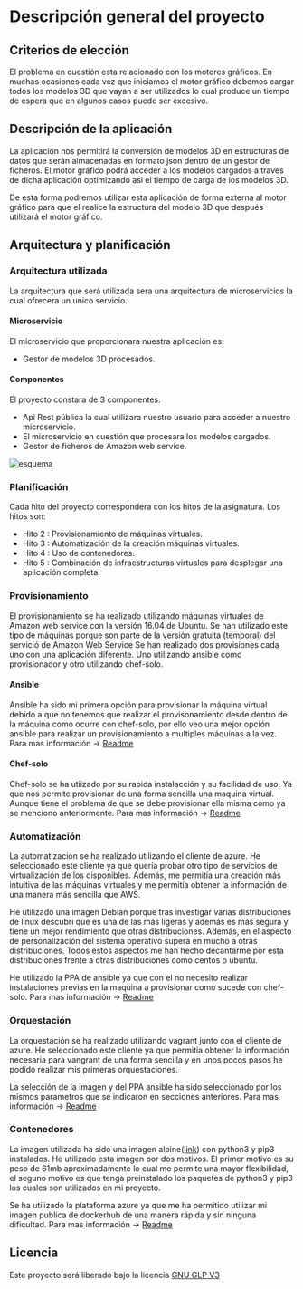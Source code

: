 # Descripción general del proyecto

## Criterios de elección
 El problema en cuestión esta relacionado con los motores gráficos. En muchas ocasiones cada vez
 que iniciamos el motor gráfico debemos cargar todos los modelos 3D que vayan a ser utilizados lo cual
 produce un tiempo de espera que en algunos casos puede ser excesivo.

## Descripción de la aplicación
 La aplicación nos permitirá la conversión de modelos 3D en estructuras de datos que serán almacenadas en formato json dentro de un gestor de ficheros. El motor gráfico podrá acceder a los modelos cargados a traves de dicha aplicación optimizando asi el tiempo
 de carga de los modelos 3D.

 De esta forma podremos utilizar esta aplicación de forma externa al motor gráfico para que el
 realice la estructura del modelo 3D que después utilizará el motor gráfico.

## Arquitectura y planificación

### Arquitectura utilizada
 La arquitectura que será utilizada sera una arquitectura de microservicios la cual ofrecera un unico servicio.

#### Microservicio
 El microservicio que proporcionara nuestra aplicación es:
* Gestor de modelos 3D procesados.

#### Componentes
El proyecto constara de 3 componentes:
* Api Rest pública la cual utilizara nuestro usuario para acceder a nuestro microservicio.
* El microservicio en cuestión que procesara los modelos cargados.
* Gestor de ficheros de Amazon web service.

![esquema](https://user-images.githubusercontent.com/11316534/32897740-aeeb4d96-cae6-11e7-9a81-a0696e63f1b6.png)

### Planificación

Cada hito del proyecto correspondera con los hitos de la asignatura. Los hitos son:
* Hito 2 : Provisionamiento de máquinas virtuales.
* Hito 3 : Automatización de la creación máquinas virtuales.
* Hito 4 : Uso de contenedores.
* Hito 5 : Combinación de infraestructuras virtuales para desplegar una aplicación completa.

### Provisionamiento
El provisionamiento se ha realizado utilizando máquinas virtuales de Amazon web service con la versión 16.04 de Ubuntu. Se han utilizado este tipo de máquinas porque son parte de la versión gratuita (temporal) del servició de Amazon Web Service
Se han realizado dos provisiones cada uno con una aplicación diferente. Uno utilizando ansible como provisionador y otro utilizando chef-solo.

#### Ansible
Ansible ha sido mi primera opción para provisionar la máquina virtual debido a
que no tenemos que realizar el provisonamiento desde dentro de la máquina como ocurre con chef-solo, por ello veo una mejor opción ansible para realizar un provisionamiento a multiples máquinas a la vez. Para mas información -> [Readme](https://github.com/Antoniolm/Master-CC/blob/master/provision/ansible/README.md)

#### Chef-solo
Chef-solo se ha utiizado por su rapida instalacción y su facilidad de uso. Ya que nos permite provisionar de una forma sencilla una maquina virtual. Aunque tiene el problema de que se debe provisionar ella misma como ya se menciono anteriormente.
Para mas información -> [Readme](https://github.com/Antoniolm/Master-CC/blob/master/provision/chef-solo/README.md)

### Automatización
La automatización se ha realizado utilizando el cliente de azure. He seleccionado este cliente ya que quería probar otro tipo de servicios de virtualización de los disponibles. Además, me permitía una creación más intuitiva de las máquinas virtuales y me permitía obtener la información de una manera más sencilla que AWS.

He utilizado una imagen Debian porque tras investigar varias distribuciones de linux descubri que es una de las más ligeras y además es más segura y tiene un mejor rendimiento que otras distribuciones. Además, en el aspecto de personalización del sistema operativo supera en mucho a otras distribuciones. Todos estos aspectos me han hecho decantarme por esta distribuciones frente a otras distribuciones como centos o ubuntu.

 He utilizado la PPA de ansible ya que con el no necesito realizar instalaciones previas en la maquina a provisionar como sucede con chef-solo.
Para mas información -> [Readme](https://github.com/Antoniolm/Master-CC/blob/master/automatizacion/README.md)

### Orquestación

La orquestación se ha realizado utilizando vagrant junto con el cliente de azure. He seleccionado este cliente ya que permitía obtener la información necesaria para vangrant de una forma sencilla y en unos pocos pasos he podido realizar mis primeras orquestaciones.

La selección de la imagen y del PPA ansible ha sido seleccionado por los mismos parametros que se indicaron en secciones anteriores.
Para mas información ->  [Readme](https://github.com/Antoniolm/Master-CC/blob/master/orquestacion/README.md)

### Contenedores

La imagen utilizada ha sido una imagen alpine([link](https://hub.docker.com/r/frolvlad/alpine-python3/)) con python3 y pip3 instalados. He utilizado esta imagen por dos motivos. El primer motivo es su peso de 61mb aproximadamente lo cual me permite una mayor flexibilidad, el seguno motivo es que tenga preinstalado los paquetes de python3 y pip3 los cuales son utilizados en mi proyecto.

Se ha utilizado la plataforma azure ya que me ha permitido utilizar mi imagen publica de dockerhub de una manera rápida y sin ninguna dificultad.
Para mas información ->  [Readme](https://github.com/Antoniolm/Master-CC/blob/master/contenedores/README.md)

## Licencia

  Este proyecto será liberado bajo la licencia [GNU GLP V3](https://github.com/Antoniolm/Master-CC/blob/master/LICENSE)
